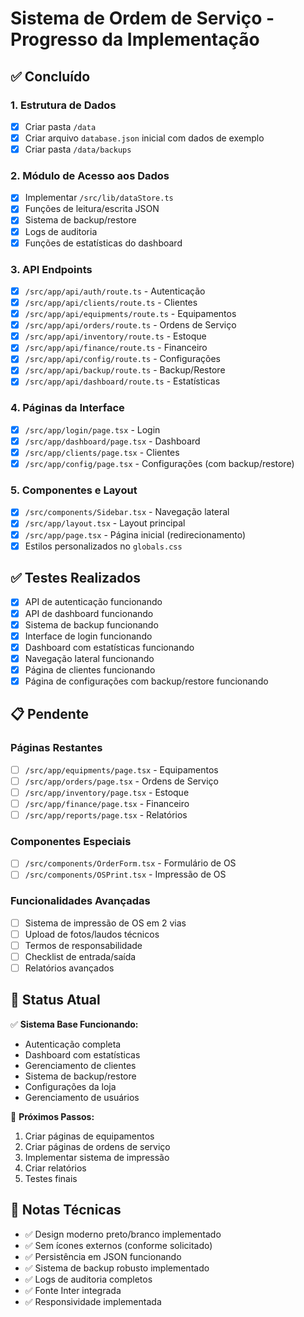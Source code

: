 # Sistema de Ordem de Serviço - Progresso da Implementação

## ✅ Concluído

### 1. Estrutura de Dados
- [x] Criar pasta `/data`
- [x] Criar arquivo `database.json` inicial com dados de exemplo
- [x] Criar pasta `/data/backups`

### 2. Módulo de Acesso aos Dados
- [x] Implementar `/src/lib/dataStore.ts`
- [x] Funções de leitura/escrita JSON
- [x] Sistema de backup/restore
- [x] Logs de auditoria
- [x] Funções de estatísticas do dashboard

### 3. API Endpoints
- [x] `/src/app/api/auth/route.ts` - Autenticação
- [x] `/src/app/api/clients/route.ts` - Clientes
- [x] `/src/app/api/equipments/route.ts` - Equipamentos
- [x] `/src/app/api/orders/route.ts` - Ordens de Serviço
- [x] `/src/app/api/inventory/route.ts` - Estoque
- [x] `/src/app/api/finance/route.ts` - Financeiro
- [x] `/src/app/api/config/route.ts` - Configurações
- [x] `/src/app/api/backup/route.ts` - Backup/Restore
- [x] `/src/app/api/dashboard/route.ts` - Estatísticas

### 4. Páginas da Interface
- [x] `/src/app/login/page.tsx` - Login
- [x] `/src/app/dashboard/page.tsx` - Dashboard
- [x] `/src/app/clients/page.tsx` - Clientes
- [x] `/src/app/config/page.tsx` - Configurações (com backup/restore)

### 5. Componentes e Layout
- [x] `/src/components/Sidebar.tsx` - Navegação lateral
- [x] `/src/app/layout.tsx` - Layout principal
- [x] `/src/app/page.tsx` - Página inicial (redirecionamento)
- [x] Estilos personalizados no `globals.css`

## ✅ Testes Realizados
- [x] API de autenticação funcionando
- [x] API de dashboard funcionando
- [x] Sistema de backup funcionando
- [x] Interface de login funcionando
- [x] Dashboard com estatísticas funcionando
- [x] Navegação lateral funcionando
- [x] Página de clientes funcionando
- [x] Página de configurações com backup/restore funcionando

## 📋 Pendente

### Páginas Restantes
- [ ] `/src/app/equipments/page.tsx` - Equipamentos
- [ ] `/src/app/orders/page.tsx` - Ordens de Serviço
- [ ] `/src/app/inventory/page.tsx` - Estoque
- [ ] `/src/app/finance/page.tsx` - Financeiro
- [ ] `/src/app/reports/page.tsx` - Relatórios

### Componentes Especiais
- [ ] `/src/components/OrderForm.tsx` - Formulário de OS
- [ ] `/src/components/OSPrint.tsx` - Impressão de OS

### Funcionalidades Avançadas
- [ ] Sistema de impressão de OS em 2 vias
- [ ] Upload de fotos/laudos técnicos
- [ ] Termos de responsabilidade
- [ ] Checklist de entrada/saída
- [ ] Relatórios avançados

## 🎯 Status Atual
✅ **Sistema Base Funcionando:**
- Autenticação completa
- Dashboard com estatísticas
- Gerenciamento de clientes
- Sistema de backup/restore
- Configurações da loja
- Gerenciamento de usuários

🔄 **Próximos Passos:**
1. Criar páginas de equipamentos
2. Criar páginas de ordens de serviço
3. Implementar sistema de impressão
4. Criar relatórios
5. Testes finais

## 📝 Notas Técnicas
- ✅ Design moderno preto/branco implementado
- ✅ Sem ícones externos (conforme solicitado)
- ✅ Persistência em JSON funcionando
- ✅ Sistema de backup robusto implementado
- ✅ Logs de auditoria completos
- ✅ Fonte Inter integrada
- ✅ Responsividade implementada
